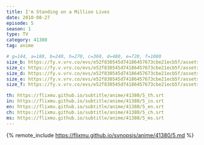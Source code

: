 ```yaml
---
title: I'm Standing on a Million Lives
date: 2010-08-27
episode: 5
season: 1
type: TV
category: 41380
tag: anime

# g=144, a=180, b=240, h=270, c=360, d=480, e=720, f=1080
size_b: https://fy.v.vrv.co/evs/e52f830545d74186457673cbe21ecb5f/assets/9d03883d200555f128657efd6938edac_3887457.mp4
size_c: https://fy.v.vrv.co/evs/e52f830545d74186457673cbe21ecb5f/assets/9d03883d200555f128657efd6938edac_3887456.mp4
size_d: https://fy.v.vrv.co/evs/e52f830545d74186457673cbe21ecb5f/assets/9d03883d200555f128657efd6938edac_3887458.mp4
size_e: https://fy.v.vrv.co/evs/e52f830545d74186457673cbe21ecb5f/assets/9d03883d200555f128657efd6938edac_3887459.mp4
size_f: https://fy.v.vrv.co/evs/e52f830545d74186457673cbe21ecb5f/assets/9d03883d200555f128657efd6938edac_3887460.mp4

th: https://flixmu.github.io/subtitle/anime/41380/5_th.srt
in: https://flixmu.github.io/subtitle/anime/41380/5_in.srt
en: https://flixmu.github.io/subtitle/anime/41380/5_en.srt
ch: https://flixmu.github.io/subtitle/anime/41380/5_ch.srt
ms: https://flixmu.github.io/subtitle/anime/41380/5_ms.srt
---
```

{% remote_include https://flixmu.github.io/synopsis/anime/41380/5.md %}
